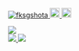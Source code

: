 <p align="left"> 
  <a href="https://github.com/fksgshota/fksgshota/">
    <img src="https://komarev.com/ghpvc/?username=fksgshota" alt="fksgshota" />
  </a>
  <a href="http://twitter.com/fksgshota">
    <img height="20" src="https://img.shields.io/twitter/follow/fksgshota?label=Twitter&logo=twitter&style=flat" />
  </a>
  <a href="https://github.com/fksgshota">
    <img height="20" src="https://img.shields.io/github/followers/fksgshota?label=follow&logo=github&style=flat" />
  </a>
</p>

<p align="left">
  <a href="https://github.com/anuraghazra/github-readme-stats">
    <img align="center" src="https://github-readme-stats.vercel.app/api?username=fksgshota&count_private=true&show_icons=true&theme=vue-dark" />
  </a>
  <br/>
  <a href="https://github.com/anuraghazra/github-readme-stats">
    <img align="top" src="https://github-readme-stats.vercel.app/api/wakatime?username=fksgshota&layout=compact" />
  </a>
  <a href="https://github.com/anuraghazra/github-readme-stats">
    <img src="https://github-readme-stats.vercel.app/api/top-langs?username=fksgshota&langs_count=10" />
  </a>
</p>
